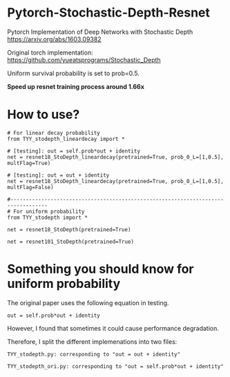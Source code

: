 # Pytorch-Stochastic-Depth-Resnet
Pytorch Implementation of Deep Networks with Stochastic Depth https://arxiv.org/abs/1603.09382

Original torch implementation: https://github.com/yueatsprograms/Stochastic_Depth

Uniform survival probability is set to prob=0.5.

**Speed up resnet training process around 1.66x**

# How to use?
```
# For linear decay probability
from TYY_stodepth_lineardecay import *

# [testing]: out = self.prob*out + identity
net = resnet18_StoDepth_lineardecay(pretrained=True, prob_0_L=[1,0.5], multFlag=True) 

# [testing]: out = out + identity
net = resnet18_StoDepth_lineardecay(pretrained=True, prob_0_L=[1,0.5], multFlag=False) 

#----------------------------------------------------------------------------------
# For uniform probability
from TYY_stodepth import *

net = resnet18_StoDepth(pretrained=True)

net = resnet101_StoDepth(pretrained=True)

```

# Something you should know for uniform probability
The original paper uses the following equation in testing.
```
out = self.prob*out + identity
```
However, I found that sometimes it could cause performance degradation.


Therefore, I split the different implemenations into two files:
```
TYY_stodepth.py: corresponding to "out = out + identity"
```
```
TYY_stodepth_ori.py: corresponding to "out = self.prob*out + identity"
```

